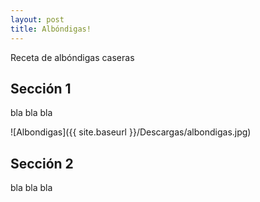 ```yaml
---
layout: post
title: Albóndigas!
---
```


Receta de albóndigas caseras

## Sección 1

bla bla bla

![Albondigas]({{ site.baseurl }}/Descargas/albondigas.jpg)

## Sección 2

bla bla bla
